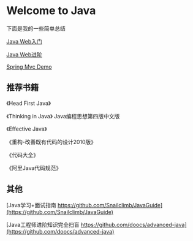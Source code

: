 # Welcome to Java 
下面是我的一些简单总结

[Java Web入门](./java-fresh.md)

[Java Web进阶](./java-advance.md)

[Spring Mvc Demo](../demo/spring-mvc)

## 推荐书籍
《Head First Java》
    
《Thinking in Java》 Java编程思想第四版中文版
    
《Effective Java》

《重构-改善既有代码的设计2010版》

《代码大全》

《阿里Java代码规范》

## 其他
[Java学习+面试指南 https://github.com/Snailclimb/JavaGuide](https://github.com/Snailclimb/JavaGuide)

[Java工程师进阶知识完全扫盲 https://github.com/doocs/advanced-java](https://github.com/doocs/advanced-java)
